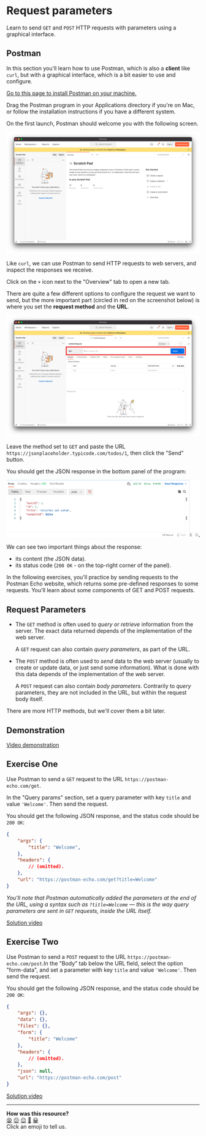 # Request parameters

Learn to send `GET` and `POST` HTTP requests with parameters using a graphical interface.

<!-- OMITTED -->

## Postman

In this section you'll learn how to use Postman, which is also a **client** like `curl`, but with a graphical interface, which is a bit easier to use and configure.

[Go to this page to install Postman on your machine.](https://www.postman.com/downloads/)

Drag the Postman program in your Applications directory if you're on Mac, or follow the installation instructions if you have a different system.

On the first launch, Postman should welcome you with the following screen.

![](../resources/postman-1.png)

Like `curl`, we can use Postman to send HTTP requests to web servers, and inspect the responses we receive.

Click on the `+` icon next to the "Overview" tab to open a new tab.

There are quite a few different options to configure the request we want to send, but the more important part (circled in red on the screenshot below) is where you set the **request method** and the **URL**.

![](../resources/postman-2.png)

Leave the method set to `GET` and paste the URL `https://jsonplaceholder.typicode.com/todos/1`, then click the "Send" button.

You should get the JSON response in the bottom panel of the program:

![](../resources/postman-3.png)

We can see two important things about the response:
* its content (the JSON data).
* its status code (`200 OK` - on the top-right corner of the panel).

In the following exercises, you'll practice by sending requests to the Postman Echo website, which returns some pre-defined responses to some requests. You'll learn about some components of GET and POST requests.

## Request Parameters

* The `GET` method is often used to _query or retrieve_ information from the server. The exact data returned depends of the implementation of the web server.   

  A `GET` request can also contain _query parameters_, as part of the URL.

* The `POST` method is often used to _send_ data to the web server (usually to create or update data, or just send some information). What is done with this data depends of the implementation of the web server.  

  A `POST` request can also contain _body parameters_. Contrarily to _query_ parameters, they are not included in the URL, but within the request body itself.

There are more HTTP methods, but we'll cover them a bit later.

## Demonstration

[Video demonstration](https://www.youtube.com/watch?v=zwU6SpTwuxY)

## Exercise One

Use Postman to send a `GET` request to the URL `https://postman-echo.com/get`.

In the "Query params" section, set a query parameter with key `title` and value `'Welcome'`. Then send the request.

You should get the following JSON response, and the status code should be `200 OK`:

```json
{
    "args": {
        "title": "Welcome",
    },
    "headers": {
        // (omitted).
    },
    "url": "https://postman-echo.com/get?title=Welcome"
}
```

_You'll note that Postman automatically added the parameters at the end of the URL, using a syntax such as `?title=Welcome` — this is the way query parameters are sent in `GET` requests, inside the URL itself._

[Solution video](https://www.youtube.com/watch?v=zwU6SpTwuxY&t=420s)

## Exercise Two

Use Postman to send a `POST` request to the URL `https://postman-echo.com/post`.In the "Body" tab below the URL field, select the option "form-data", and set a parameter with key `title` and value `'Welcome'`. Then send the request.

You should get the following JSON response, and the status code should be `200 OK`:

```json
{
    "args": {},
    "data": {},
    "files": {},
    "form": {
        "title": "Welcome"
    },
    "headers": {
        // (omitted).
    },
    "json": null,
    "url": "https://postman-echo.com/post"
}
```

[Solution video](https://www.youtube.com/watch?v=zwU6SpTwuxY&t=530s)

<!-- OMITTED -->

<!-- BEGIN GENERATED SECTION DO NOT EDIT -->

---

**How was this resource?**  
[😫](https://airtable.com/shrUJ3t7KLMqVRFKR?prefill_Repository=makersacademy%2Fweb-applications&prefill_File=http_bites%2F03_request_parameters.md&prefill_Sentiment=😫) [😕](https://airtable.com/shrUJ3t7KLMqVRFKR?prefill_Repository=makersacademy%2Fweb-applications&prefill_File=http_bites%2F03_request_parameters.md&prefill_Sentiment=😕) [😐](https://airtable.com/shrUJ3t7KLMqVRFKR?prefill_Repository=makersacademy%2Fweb-applications&prefill_File=http_bites%2F03_request_parameters.md&prefill_Sentiment=😐) [🙂](https://airtable.com/shrUJ3t7KLMqVRFKR?prefill_Repository=makersacademy%2Fweb-applications&prefill_File=http_bites%2F03_request_parameters.md&prefill_Sentiment=🙂) [😀](https://airtable.com/shrUJ3t7KLMqVRFKR?prefill_Repository=makersacademy%2Fweb-applications&prefill_File=http_bites%2F03_request_parameters.md&prefill_Sentiment=😀)  
Click an emoji to tell us.

<!-- END GENERATED SECTION DO NOT EDIT -->
